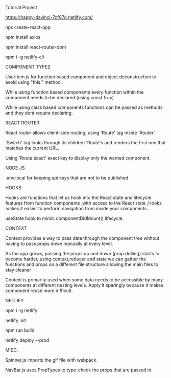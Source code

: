 Tutorial Project

https://happy-davinci-7cf87d.netlify.com/

npx create-react-app

npm install axios

npm install react-router-dom

npm i -g netlify-cli

COMPONENT TYPES

UserItem.js for function based component and object deconstruction to avoid using "this." method.

While using function based components every function within the component needs to be declared (using const fn =)

While using class based components functions can be passed as methods and they dont require declaring.

REACT ROUTER

React router allows client-side routing, using 'Route' tag inside 'Router'.

'Switch' tag looks through its children 'Route's and renders the first one that matches the current URL.
  
Using 'Route exact' exact key to display only the wanted component.
  
NODE JS

.env.local for keeping api keys that are not to be published.

HOOKS

Hooks are functions that let us hook into the React state and lifecycle features from function components ,with access to the React state ,Hooks makes it easier to perform navigation from inside your components.

useState hook to mimic componentDidMount() lifecycle.

CONTEXT

Context provides a way to pass data through the component tree without having to pass props down manually at every level.

As the app grows, passing the props up and down (prop drilling) starts to become harder, using context,reducer and state we can gather
the functions and props on a different file structure allowing the main files to stay cleaner

Context is primarily used when some data needs to be accessible by many components at different nesting levels. 
Apply it sparingly because it makes component reuse more difficult.

NETLIFY

npm i -g netlify

netlify init

npm run build

netlify deploy --prod

MISC.

Spinner.js imports the gif file with webpack.

NavBar.js uses PropTypes to type-check the props that are passed in.
